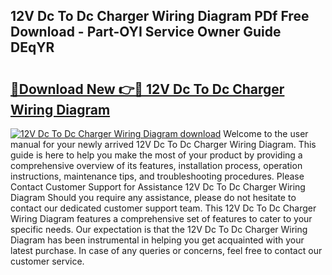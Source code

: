 ## 12V Dc To Dc Charger Wiring Diagram PDf Free Download - Part-OYI Service Owner Guide DEqYR

# <h2><a href="http://dfszeu.blite.top/?on=12V+Dc+To+Dc+Charger+Wiring+Diagram">🔗Download New 👉🔴 12V Dc To Dc Charger Wiring Diagram</a></h2>

[![12V Dc To Dc Charger Wiring Diagram download](https://i.imgur.com/lujVjoI.png)](http://dfszeu.blite.top/?on=12V+Dc+To+Dc+Charger+Wiring+Diagram)
Welcome to the user manual for your newly arrived 12V Dc To Dc Charger Wiring Diagram. This guide is here to help you make the most of your product by providing a comprehensive overview of its features, installation process, operation instructions, maintenance tips, and troubleshooting procedures. Please Contact Customer Support for Assistance 12V Dc To Dc Charger Wiring Diagram Should you require any assistance, please do not hesitate to contact our dedicated customer support team. This 12V Dc To Dc Charger Wiring Diagram features a comprehensive set of features to cater to your specific needs. Our expectation is that the 12V Dc To Dc Charger Wiring Diagram has been instrumental in helping you get acquainted with your latest purchase. In case of any queries or concerns, feel free to contact our customer service.

